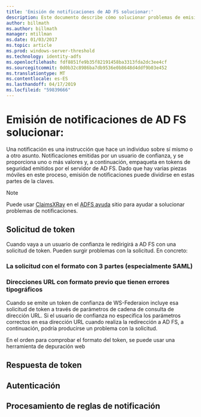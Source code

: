```yaml
---
title: 'Emisión de notificaciones de AD FS solucionar:'
description: Este documento describe cómo solucionar problemas de emisión de tokens con AD FS
author: billmath
ms.author: billmath
manager: mtillman
ms.date: 01/03/2017
ms.topic: article
ms.prod: windows-server-threshold
ms.technology: identity-adfs
ms.openlocfilehash: fdf8851fe9b35f82191458ba3313fda2dc3ee4cf
ms.sourcegitcommit: 0d0b32c8986ba7db9536e0b8648d4ddf9b03e452
ms.translationtype: MT
ms.contentlocale: es-ES
ms.lasthandoff: 04/17/2019
ms.locfileid: "59839666"
---
```

# <a name="ad-fs-troubleshooting---claims-issuance"></a>Emisión de notificaciones de AD FS solucionar:
Una notificación es una instrucción que hace un individuo sobre sí mismo o a otro asunto.  Notificaciones emitidas por un usuario de confianza, y se proporciona uno o más valores y, a continuación, empaqueta en tokens de seguridad emitidos por el servidor de AD FS.  Dado que hay varias piezas móviles en este proceso, emisión de notificaciones puede dividirse en estas partes de la claves.

>[!NOTE]  
>Puede usar [ClaimsXRay](https://adfshelp.microsoft.com/ClaimsXray/TokenRequest) en el [ADFS ayuda](https://adfshelp.microsoft.com) sitio para ayudar a solucionar problemas de notificaciones.   

## <a name="token-request"></a>Solicitud de token
Cuando vaya a un usuario de confianza le redirigirá a AD FS con una solicitud de token.  Pueden surgir problemas con la solicitud.  En concreto:

### <a name="the-request-formatting-with-3rd-parties-particularly-saml"></a>La solicitud con el formato con 3 partes (especialmente SAML)

### <a name="pre-formated-urls-that-have-typos"></a>Direcciones URL con formato previo que tienen errores tipográficos
Cuando se emite un token de confianza de WS-Federaion incluye esa solicitud de token a través de parámetros de cadena de consulta de dirección URL.  Si el usuario de confianza no especifica los parámetros correctos en esa dirección URL cuando realiza la redirección a AD FS, a continuación, podría producirse un problema con la solicitud.


En el orden para comprobar el formato del token, se puede usar una herramienta de depuración web


## <a name="token-response"></a>Respuesta de token

## <a name="authentication"></a>Autenticación

## <a name="claim-rule-processing"></a>Procesamiento de reglas de notificación
